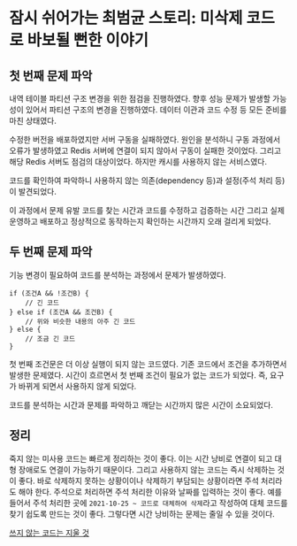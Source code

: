 # 잠시 쉬어가는 최범균 스토리: 미삭제 코드로 바보될 뻔한 이야기

## 첫 번째 문제 파악
내역 테이블 파티션 구조 변경을 위한 점검을 진행하였다. 향후 성능 문제가 발생할 가능성이 있어서 파티션 구조의 변경을 진행하였다. 데이터 이관과 코드 수정 등 모든 준비를 마친 상태였다.   

수정한 버전을 배포하였지만 서버 구동을 실패하였다. 원인을 분석하니 구동 과정에서 오류가 발생하였고 Redis 서버에 연결이 되지 않아서 구동이 실패한 것이었다. 그리고 해당 Redis 서버도 점검의 대상이었다. 하지만 캐시를 사용하지 않는 서비스였다.   

코드를 확인하여 파악하니 사용하지 않는 의존(dependency 등)과 설정(주석 처리 등)이 발견되었다.   

이 과정에서 문제 유발 코드를 찾는 시간과 코드를 수정하고 검증하는 시간 그리고 실제 운영하고 배포하고 정상적으로 동작하는지 확인하는 시간까지 오래 걸리게 되었다.   

## 두 번째 문제 파악
기능 변경이 필요하여 코드를 분석하는 과정에서 문제가 발생하였다.

```
if (조건A && !조건B) {
    // 긴 코드
} else if (조건A && 조건B) {
    // 위와 비슷한 내용의 아주 긴 코드
} else {
    // 조금 긴 코드
}
```
첫 번째 조건문은 더 이상 실행이 되지 않는 코드였다. 기존 코드에서 조건을 추가하면서 발생한 문제였다. 시간이 흐르면서 첫 번째 조건이 필요가 없는 코드가 되었다. 즉, 요구가 바뀌게 되면서 사용하지 않게 되었다.   

코드를 분석하는 시간과 문제를 파악하고 깨닫는 시간까지 많은 시간이 소요되었다.   

## 정리
죽지 않는 미사용 코드는 빠르게 정리하는 것이 좋다. 이는 시간 낭비로 연결이 되고 대형 장애로도 연결이 가능하기 때문이다. 그리고 사용하지 않는 코드는 즉시 삭제하는 것이 좋다. 바로 삭제하지 못하는 상황이이나 삭제하기 부담되는 상황이라면 주석 처리라도 해야 한다. 주석으로 처리하면 주석 처리한 이유와 날짜를 입력하는 것이 좋다. 예를 들어서 주석 처리한 곳에 ```2021-10-25 ~ 코드로 대체하여 삭제```라고 작성하여 대체 코드를 찾기 쉽도록 만드는 것이 좋다. 그렇다면 시간 낭비하는 문제는 줄일 수 있을 것이다.

[쓰지 않는 코드는 지울 것](https://www.youtube.com/watch?v=CJ0iEzQegX0)